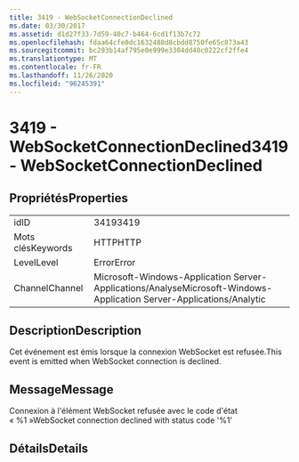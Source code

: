 ```yaml
---
title: 3419 - WebSocketConnectionDeclined
ms.date: 03/30/2017
ms.assetid: d1d27f33-7d59-40c7-b464-6cd1f13b7c72
ms.openlocfilehash: fdaa64cfe0dc1632488d8cbdd8750fe65c873a43
ms.sourcegitcommit: bc293b14af795e0e999e3304dd40c0222cf2ffe4
ms.translationtype: MT
ms.contentlocale: fr-FR
ms.lasthandoff: 11/26/2020
ms.locfileid: "96245391"
---
```

# <a name="3419---websocketconnectiondeclined"></a><span data-ttu-id="1e6e8-102">3419 - WebSocketConnectionDeclined</span><span class="sxs-lookup"><span data-stu-id="1e6e8-102">3419 - WebSocketConnectionDeclined</span></span>

## <a name="properties"></a><span data-ttu-id="1e6e8-103">Propriétés</span><span class="sxs-lookup"><span data-stu-id="1e6e8-103">Properties</span></span>  
  
|||  
|-|-|  
|<span data-ttu-id="1e6e8-104">id</span><span class="sxs-lookup"><span data-stu-id="1e6e8-104">ID</span></span>|<span data-ttu-id="1e6e8-105">3419</span><span class="sxs-lookup"><span data-stu-id="1e6e8-105">3419</span></span>|  
|<span data-ttu-id="1e6e8-106">Mots clés</span><span class="sxs-lookup"><span data-stu-id="1e6e8-106">Keywords</span></span>|<span data-ttu-id="1e6e8-107">HTTP</span><span class="sxs-lookup"><span data-stu-id="1e6e8-107">HTTP</span></span>|  
|<span data-ttu-id="1e6e8-108">Level</span><span class="sxs-lookup"><span data-stu-id="1e6e8-108">Level</span></span>|<span data-ttu-id="1e6e8-109">Error</span><span class="sxs-lookup"><span data-stu-id="1e6e8-109">Error</span></span>|  
|<span data-ttu-id="1e6e8-110">Channel</span><span class="sxs-lookup"><span data-stu-id="1e6e8-110">Channel</span></span>|<span data-ttu-id="1e6e8-111">Microsoft-Windows-Application Server-Applications/Analyse</span><span class="sxs-lookup"><span data-stu-id="1e6e8-111">Microsoft-Windows-Application Server-Applications/Analytic</span></span>|  
  
## <a name="description"></a><span data-ttu-id="1e6e8-112">Description</span><span class="sxs-lookup"><span data-stu-id="1e6e8-112">Description</span></span>  

 <span data-ttu-id="1e6e8-113">Cet événement est émis lorsque la connexion WebSocket est refusée.</span><span class="sxs-lookup"><span data-stu-id="1e6e8-113">This event is emitted when WebSocket connection is declined.</span></span>  
  
## <a name="message"></a><span data-ttu-id="1e6e8-114">Message</span><span class="sxs-lookup"><span data-stu-id="1e6e8-114">Message</span></span>  

 <span data-ttu-id="1e6e8-115">Connexion à l'élément WebSocket refusée avec le code d'état « %1 »</span><span class="sxs-lookup"><span data-stu-id="1e6e8-115">WebSocket connection declined with status code '%1'</span></span>  
  
## <a name="details"></a><span data-ttu-id="1e6e8-116">Détails</span><span class="sxs-lookup"><span data-stu-id="1e6e8-116">Details</span></span>
